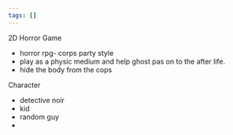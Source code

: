 ```yaml
---
tags: []
---
```


2D Horror Game
- horror rpg- corps party style
- play as a physic medium and help ghost pas on to the after life.
- hide the body from the cops 



Character
 - detective noir
 - kid
 - random guy
 - 